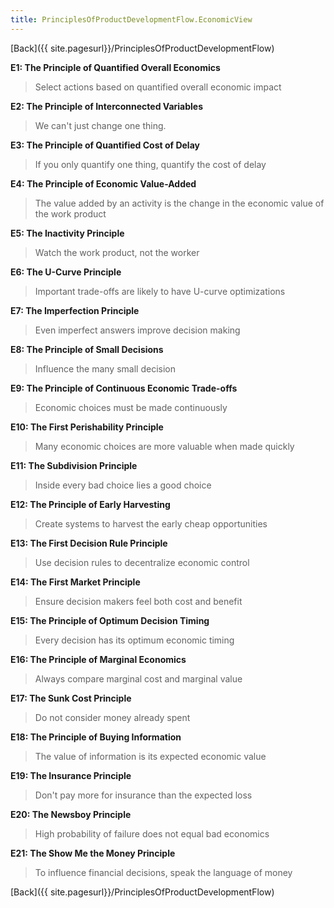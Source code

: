 ```yaml
---
title: PrinciplesOfProductDevelopmentFlow.EconomicView
---
```

[Back]({{ site.pagesurl}}/PrinciplesOfProductDevelopmentFlow)

**E1: The Principle of Quantified Overall Economics**
> Select actions based on quantified overall economic impact

**E2: The Principle of Interconnected Variables**
> We can't just change one thing.

**E3:  The Principle of Quantified Cost of Delay**
> If you only quantify one thing, quantify the cost of delay

**E4: The Principle of Economic Value-Added**
> The value added by an activity is the change in the economic value of the work product

**E5: The Inactivity Principle**
> Watch the work product, not the worker

**E6: The U-Curve Principle**
> Important trade-offs are likely to have U-curve optimizations

**E7: The Imperfection Principle**
> Even imperfect answers improve decision making

**E8: The Principle of Small Decisions**
> Influence the many small decision

**E9: The Principle of Continuous Economic Trade-offs**
> Economic choices must be made continuously

**E10: The First Perishability Principle**
> Many economic choices are more valuable when made quickly

**E11: The Subdivision Principle**
> Inside every bad choice lies a good choice

**E12: The Principle of Early Harvesting**
> Create systems to harvest the early cheap opportunities

**E13: The First Decision Rule Principle**
> Use decision rules to decentralize economic control

**E14: The First Market Principle**
> Ensure decision makers feel both cost and benefit

**E15: The Principle of Optimum Decision Timing**
> Every decision has its optimum economic timing

**E16: The Principle of Marginal Economics**
> Always compare marginal cost and marginal value

**E17: The Sunk Cost Principle**
> Do not consider money already spent

**E18: The Principle of Buying Information**
> The value of information is its expected economic value

**E19: The Insurance Principle**
> Don't pay more for insurance than the expected loss

**E20: The Newsboy Principle**
> High probability of failure does not equal bad economics

**E21: The Show Me the Money Principle**
> To influence financial decisions, speak the language of money

[Back]({{ site.pagesurl}}/PrinciplesOfProductDevelopmentFlow)